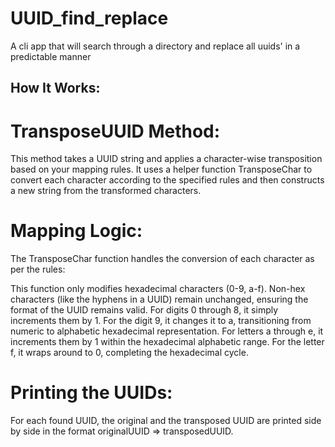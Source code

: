 # UUID_find_replace
A cli app that will search through a directory and replace all uuids' in a predictable manner

## How It Works:
# TransposeUUID Method:
This method takes a UUID string and applies a character-wise transposition based on your mapping rules. It uses a helper function TransposeChar to convert each character according to the specified rules and then constructs a new string from the transformed characters.

# Mapping Logic:
The TransposeChar function handles the conversion of each character as per the rules:

This function only modifies hexadecimal characters (0-9, a-f). Non-hex characters (like the hyphens in a UUID) remain unchanged, ensuring the format of the UUID remains valid.
For digits 0 through 8, it simply increments them by 1.
For the digit 9, it changes it to a, transitioning from numeric to alphabetic hexadecimal representation.
For letters a through e, it increments them by 1 within the hexadecimal alphabetic range.
For the letter f, it wraps around to 0, completing the hexadecimal cycle.

# Printing the UUIDs:
For each found UUID, the original and the transposed UUID are printed side by side in the format originalUUID => transposedUUID.
